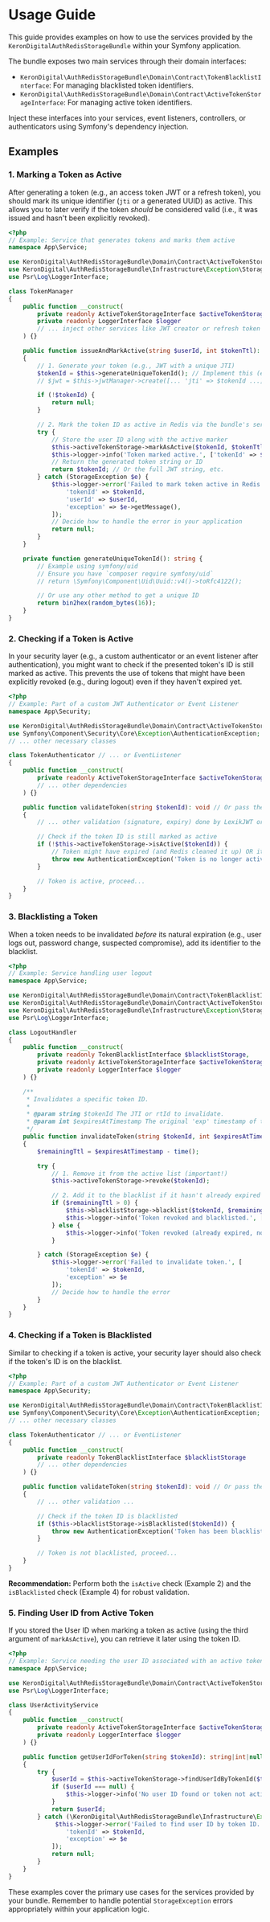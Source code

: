 # Usage Guide

This guide provides examples on how to use the services provided by the `KeronDigitalAuthRedisStorageBundle` within your Symfony application.

The bundle exposes two main services through their domain interfaces:

* `KeronDigital\AuthRedisStorageBundle\Domain\Contract\TokenBlacklistInterface`: For managing blacklisted token identifiers.
* `KeronDigital\AuthRedisStorageBundle\Domain\Contract\ActiveTokenStorageInterface`: For managing active token identifiers.

Inject these interfaces into your services, event listeners, controllers, or authenticators using Symfony's dependency injection.

## Examples

### 1. Marking a Token as Active

After generating a token (e.g., an access token JWT or a refresh token), you should mark its unique identifier (`jti` or a generated UUID) as active. This allows you to later verify if the token *should* be considered valid (i.e., it was issued and hasn't been explicitly revoked).

```php
<?php
// Example: Service that generates tokens and marks them active
namespace App\Service;

use KeronDigital\AuthRedisStorageBundle\Domain\Contract\ActiveTokenStorageInterface;
use KeronDigital\AuthRedisStorageBundle\Infrastructure\Exception\StorageException;
use Psr\Log\LoggerInterface;

class TokenManager
{
    public function __construct(
        private readonly ActiveTokenStorageInterface $activeTokenStorage,
        private readonly LoggerInterface $logger
        // ... inject other services like JWT creator or refresh token generator
    ) {}

    public function issueAndMarkActive(string $userId, int $tokenTtl): ?string
    {
        // 1. Generate your token (e.g., JWT with a unique JTI)
        $tokenId = $this->generateUniqueTokenId(); // Implement this (e.g., Uuid::v4()->toRfc4122())
        // $jwt = $this->jwtManager->create([... 'jti' => $tokenId ...], $tokenTtl); // Example

        if (!$tokenId) {
            return null;
        }

        // 2. Mark the token ID as active in Redis via the bundle's service
        try {
            // Store the user ID along with the active marker
            $this->activeTokenStorage->markAsActive($tokenId, $tokenTtl, $userId);
            $this->logger->info('Token marked active.', ['tokenId' => $tokenId, 'userId' => $userId, 'ttl' => $tokenTtl]);
            // Return the generated token string or ID
            return $tokenId; // Or the full JWT string, etc.
        } catch (StorageException $e) {
            $this->logger->error('Failed to mark token active in Redis.', [
                'tokenId' => $tokenId,
                'userId' => $userId,
                'exception' => $e->getMessage(),
            ]);
            // Decide how to handle the error in your application
            return null;
        }
    }

    private function generateUniqueTokenId(): string {
        // Example using symfony/uid
        // Ensure you have `composer require symfony/uid`
        // return \Symfony\Component\Uid\Uuid::v4()->toRfc4122();

        // Or use any other method to get a unique ID
        return bin2hex(random_bytes(16));
    }
}
```

### 2. Checking if a Token is Active

In your security layer (e.g., a custom authenticator or an event listener after authentication), you might want to check if the presented token's ID is still marked as active. This prevents the use of tokens that might have been explicitly revoked (e.g., during logout) even if they haven't expired yet.

```php
<?php
// Example: Part of a custom JWT Authenticator or Event Listener
namespace App\Security;

use KeronDigital\AuthRedisStorageBundle\Domain\Contract\ActiveTokenStorageInterface;
use Symfony\Component\Security\Core\Exception\AuthenticationException;
// ... other necessary classes

class TokenAuthenticator // ... or EventListener
{
    public function __construct(
        private readonly ActiveTokenStorageInterface $activeTokenStorage
        // ... other dependencies
    ) {}

    public function validateToken(string $tokenId): void // Or pass the decoded JWT payload
    {
        // ... other validation (signature, expiry) done by LexikJWT or similar ...

        // Check if the token ID is still marked as active
        if (!$this->activeTokenStorage->isActive($tokenId)) {
            // Token might have expired (and Redis cleaned it up) OR it was explicitly revoked
            throw new AuthenticationException('Token is no longer active or has been revoked.');
        }

        // Token is active, proceed...
    }
}
```

### 3. Blacklisting a Token

When a token needs to be invalidated *before* its natural expiration (e.g., user logs out, password change, suspected compromise), add its identifier to the blacklist.

```php
<?php
// Example: Service handling user logout
namespace App\Service;

use KeronDigital\AuthRedisStorageBundle\Domain\Contract\TokenBlacklistInterface;
use KeronDigital\AuthRedisStorageBundle\Domain\Contract\ActiveTokenStorageInterface;
use KeronDigital\AuthRedisStorageBundle\Infrastructure\Exception\StorageException;
use Psr\Log\LoggerInterface;

class LogoutHandler
{
    public function __construct(
        private readonly TokenBlacklistInterface $blacklistStorage,
        private readonly ActiveTokenStorageInterface $activeTokenStorage,
        private readonly LoggerInterface $logger
    ) {}

    /**
     * Invalidates a specific token ID.
     *
     * @param string $tokenId The JTI or rtId to invalidate.
     * @param int $expiresAtTimestamp The original 'exp' timestamp of the token.
     */
    public function invalidateToken(string $tokenId, int $expiresAtTimestamp): void
    {
        $remainingTtl = $expiresAtTimestamp - time();

        try {
            // 1. Remove it from the active list (important!)
            $this->activeTokenStorage->revoke($tokenId);

            // 2. Add it to the blacklist if it hasn't already expired
            if ($remainingTtl > 0) {
                $this->blacklistStorage->blacklist($tokenId, $remainingTtl);
                $this->logger->info('Token revoked and blacklisted.', ['tokenId' => $tokenId]);
            } else {
                $this->logger->info('Token revoked (already expired, not blacklisted).', ['tokenId' => $tokenId]);
            }

        } catch (StorageException $e) {
            $this->logger->error('Failed to invalidate token.', [
                'tokenId' => $tokenId,
                'exception' => $e
            ]);
            // Decide how to handle the error
        }
    }
}
```

### 4. Checking if a Token is Blacklisted

Similar to checking if a token is active, your security layer should also check if the token's ID is on the blacklist.

```php
<?php
// Example: Part of a custom JWT Authenticator or Event Listener
namespace App\Security;

use KeronDigital\AuthRedisStorageBundle\Domain\Contract\TokenBlacklistInterface;
use Symfony\Component\Security\Core\Exception\AuthenticationException;
// ... other necessary classes

class TokenAuthenticator // ... or EventListener
{
    public function __construct(
        private readonly TokenBlacklistInterface $blacklistStorage
        // ... other dependencies
    ) {}

    public function validateToken(string $tokenId): void // Or pass the decoded JWT payload
    {
        // ... other validation ...

        // Check if the token ID is blacklisted
        if ($this->blacklistStorage->isBlacklisted($tokenId)) {
            throw new AuthenticationException('Token has been blacklisted.');
        }

        // Token is not blacklisted, proceed...
    }
}
```

**Recommendation:** Perform both the `isActive` check (Example 2) and the `isBlacklisted` check (Example 4) for robust validation.

### 5. Finding User ID from Active Token

If you stored the User ID when marking a token as active (using the third argument of `markAsActive`), you can retrieve it later using the token ID.

```php
<?php
// Example: Service needing the user ID associated with an active token
namespace App\Service;

use KeronDigital\AuthRedisStorageBundle\Domain\Contract\ActiveTokenStorageInterface;
use Psr\Log\LoggerInterface;

class UserActivityService
{
    public function __construct(
        private readonly ActiveTokenStorageInterface $activeTokenStorage,
        private readonly LoggerInterface $logger
    ) {}

    public function getUserIdForToken(string $tokenId): string|int|null
    {
        try {
            $userId = $this->activeTokenStorage->findUserIdByTokenId($tokenId);
            if ($userId === null) {
                $this->logger->info('No user ID found or token not active.', ['tokenId' => $tokenId]);
            }
            return $userId;
        } catch (\KeronDigital\AuthRedisStorageBundle\Infrastructure\Exception\StorageException $e) {
             $this->logger->error('Failed to find user ID by token ID.', [
                'tokenId' => $tokenId,
                'exception' => $e
            ]);
            return null;
        }
    }
}
```

These examples cover the primary use cases for the services provided by your bundle. Remember to handle potential `StorageException` errors appropriately within your application logic.